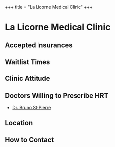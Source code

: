 +++
title = "La Licorne Medical Clinic"
+++

# La Licorne Medical Clinic
## Accepted Insurances
## Waitlist Times
## Clinic Attitude
## Doctors Willing to Prescribe HRT
* [Dr. Bruno St-Pierre](@/blog/doctors/doctor-template.md)
## Location
## How to Contact
